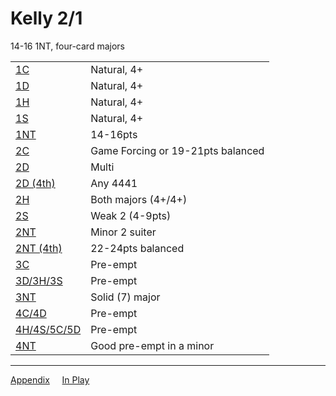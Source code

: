 # Kelly 2/1

14-16 1NT, four-card majors

|   |   |
|---|---|
| [1C](./1c/index.md) | Natural, 4+ |
| [1D](./1d/index.md) | Natural, 4+ |
| [1H](./1h/index.md) | Natural, 4+ |
| [1S](./1s/index.md) | Natural, 4+ |
| [1NT](./1nt/index.md) | 14-16pts |
| [2C](./2c/index.md) | Game Forcing or 19-21pts balanced |
| [2D](./2d/index.md) | Multi |
| [2D (4th)](./2d_4th/index.md) | Any 4441 |
| [2H](./2h/index.md) | Both majors (4+/4+) |
| [2S](./2s/index.md) | Weak 2 (4-9pts) |
| [2NT](./2nt/index.md) | Minor 2 suiter |
| [2NT (4th)](./2nt_4th/index.md) | 22-24pts balanced |
| [3C](./3c/index.md) | Pre-empt |
| [3D/3H/3S](./3d_3h_3s/index.md) | Pre-empt |
| [3NT](./3nt/index.md) | Solid (7) major |
| [4C/4D](./4c_4d/index.md) | Pre-empt |
| [4H/4S/5C/5D](./4h_4s_5c_5d/index.md) | Pre-empt |
| [4NT](./4nt/index.md) | Good pre-empt in a minor |
___
[Appendix](./appendix/index.md)&nbsp;&nbsp;&nbsp;&nbsp;&nbsp;[In Play](./inplay/index.md)
